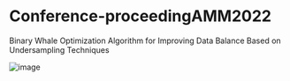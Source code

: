 # Conference-proceedingAMM2022
Binary Whale Optimization Algorithm for Improving Data Balance Based on Undersampling Techniques

![image](https://user-images.githubusercontent.com/118621075/202864828-2a845506-9c3c-40b0-a2bb-a53c0d1d49d6.png)

